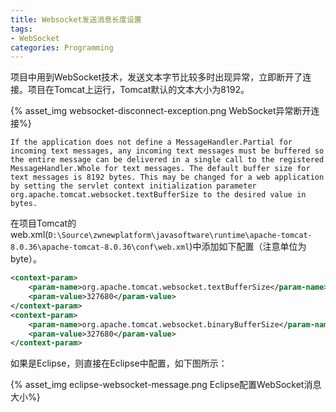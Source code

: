 ```yaml
---
title: Websocket发送消息长度设置
tags:
- WebSocket
categories: Programming
---
```


项目中用到WebSocket技术，发送文本字节比较多时出现异常，立即断开了连接。项目在Tomcat上运行，Tomcat默认的文本大小为8192。

<!-- more -->

{% asset_img websocket-disconnect-exception.png WebSocket异常断开连接%}

```
If the application does not define a MessageHandler.Partial for incoming text messages, any incoming text messages must be buffered so the entire message can be delivered in a single call to the registered MessageHandler.Whole for text messages. The default buffer size for text messages is 8192 bytes. This may be changed for a web application by setting the servlet context initialization parameter org.apache.tomcat.websocket.textBufferSize to the desired value in bytes.
```

在项目Tomcat的web.xml(`D:\Source\zwnewplatform\javasoftware\runtime\apache-tomcat-8.0.36\apache-tomcat-8.0.36\conf\web.xml`)中添加如下配置（注意单位为byte）。


```XML
<context-param>
    <param-name>org.apache.tomcat.websocket.textBufferSize</param-name>
    <param-value>327680</param-value>
</context-param>
<context-param>
    <param-name>org.apache.tomcat.websocket.binaryBufferSize</param-name>
    <param-value>327680</param-value>
</context-param>
```


如果是Eclipse，则直接在Eclipse中配置，如下图所示：

{% asset_img eclipse-websocket-message.png Eclipse配置WebSocket消息大小%}
